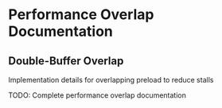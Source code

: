 # Performance Overlap Documentation

## Double-Buffer Overlap
Implementation details for overlapping preload to reduce stalls

TODO: Complete performance overlap documentation